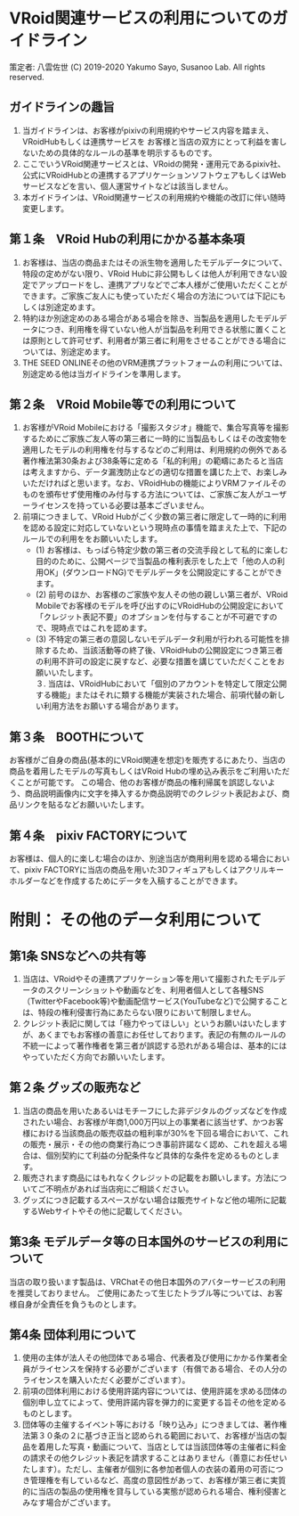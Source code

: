 # VRoid関連サービスの利用についてのガイドライン
策定者: 八雲佐世
(C) 2019-2020 Yakumo Sayo, Susanoo Lab. All rights reserved.

## ガイドラインの趣旨
1. 当ガイドラインは、お客様がpixivの利用規約やサービス内容を踏まえ、VRoidHubもしくは連携サービスを
お客様と当店の双方にとって利益を害しないための具体的なルールの基準を明示するものです。
2. ここでいうVRoid関連サービスとは、VRoidの開発・運用元であるpixiv社、
公式にVRoidHubとの連携するアプリケーションソフトウェアもしくはWebサービスなどを言い、個人運営サイトなどは該当しません。
3. 本ガイドラインは、VRoid関連サービスの利用規約や機能の改訂に伴い随時変更します。

## 第１条　VRoid Hubの利用にかかる基本条項
1.  お客様は、当店の商品またはその派生物を適用したモデルデータについて、特段の定めがない限り、VRoid Hubに非公開もしくは他人が利用できない設定でアップロードをし、連携アプリなどでご本人様がご使用いただくことができます。ご家族ご友人にも使っていただく場合の方法については下記にもしくは別途定めます。
2. 特約ほか別途定めのある場合がある場合を除き、当製品を適用したモデルデータにつき、利用権を得ていない他人が当製品を利用できる状態に置くことは原則として許可せず、利用者が第三者に利用をさせることができる場合については、別途定めます。
3. THE SEED ONLINEその他のVRM連携プラットフォームの利用については、別途定める他は当ガイドラインを準用します。

## 第２条　VRoid Mobile等での利用について
1. お客様がVRoid Mobileにおける「撮影スタジオ」機能で、集合写真等を撮影するためにご家族ご友人等の第三者に一時的に当製品もしくはその改変物を適用したモデルの利用権を付与するなどのご利用は、利用規約の例外である著作権法第30条および38条等に定める「私的利用」の範疇にあたると当店は考えますから、データ漏洩防止などの適切な措置を講じた上で、お楽しみいただければと思います。なお、VRoidHubの機能によりVRMファイルそのものを頒布せず使用権のみ付与する方法については、ご家族ご友人がユーザーライセンスを持っている必要は基本ございません。
2. 前項につきまして、VRoid Hubがごく少数の第三者に限定して一時的に利用を認める設定に対応していないという現時点の事情を踏まえた上で、下記のルールでの利用ををお願いいたします。
   - (1) お客様は、もっぱら特定少数の第三者の交流手段として私的に楽しむ目的のために、公開ページで当製品の権利表示をした上で「他の人の利用OK」(ダウンロードNG)でモデルデータを公開設定にすることができます。
   - (2) 前号のほか、お客様のご家族や友人その他の親しい第三者が、VRoid Mobileでお客様のモデルを呼び出すのにVRoidHubの公開設定において「クレジット表記不要」のオプションを付与することが不可避ですので、現時点ではこれを認めます。
   - (3) 不特定の第三者の意図しないモデルデータ利用が行われる可能性を排除するため、当該活動等の終了後、VRoidHubの公開設定につき第三者の利用不許可の設定に戻すなど、必要な措置を講じていただくことをお願いいたします。  
３. 当店は、VRoidHubにおいて「個別のアカウントを特定して限定公開する機能」またはそれに類する機能が実装された場合、前項代替の新しい利用方法をお願いする場合があります。

## 第３条　BOOTHについて
お客様がご自身の商品(基本的にVRoid関連を想定)を販売するにあたり、当店の商品を着用したモデルの写真もしくはVRoid Hubの埋め込み表示をご利用いただくことが可能です。
この場合、他のお客様が商品の権利帰属を誤認しないよう、商品説明画像内に文字を挿入するか商品説明でのクレジット表記および、商品リンクを貼るなどお願いいたします。

## 第４条　pixiv FACTORYについて
お客様は、個人的に楽しむ場合のほか、別途当店が商用利用を認める場合において、pixiv FACTORYに当店の商品を用いた3Dフィギュアもしくはアクリルキーホルダーなどを作成するためにデータを入稿することができます。

# 附則： その他のデータ利用について
## 第1条 SNSなどへの共有等 
1. 当店は、VRoidやその連携アプリケーション等を用いて撮影されたモデルデータのスクリーンショットや動画などを、利用者個人として各種SNS（TwitterやFacebook等)や動画配信サービス(YouTubeなど)で公開することは、特段の権利侵害行為にあたらない限りにおいて制限しません。
2. クレジット表記に関しては「極力やってほしい」というお願いはいたしますが、あくまでもお客様の善意にお任せしております。表記の有無のルールの不統一によって著作権者を第三者が誤認する恐れがある場合は、基本的にはやっていただく方向でお願いいたします。

## 第２条 グッズの販売など
1. 当店の商品を用いたあるいはモチーフにした非デジタルのグッズなどを作成されたい場合、お客様が年商1,000万円以上の事業者に該当せず、かつお客様における当該商品の販売収益の粗利率が30%を下回る場合において、これの販売・展示・その他の商業行為につき事前許諾なく認め、これを超える場合は、個別契約にて利益の分配条件など具体的な条件を定めるものとします。
2. 販売されます商品にはもれなくクレジットの記載をお願いします。方法についてご不明点があれば当店宛にご相談ください。
3. グッズにつき記載するスペースがない場合は販売サイトなど他の場所に記載するWebサイトやその他に記載してください。 

## 第3条 モデルデータ等の日本国外のサービスの利用について
当店の取り扱います製品は、VRChatその他日本国外のアバターサービスの利用を推奨しておりません。
ご使用にあたって生じたトラブル等については、お客様自身が全責任を負うものとします。

## 第4条 団体利用について
1. 使用の主体が法人その他団体である場合、代表者及び使用にかかる作業者全員がライセンスを保持する必要がございます（有償である場合、その人分のライセンスを購入いただく必要がございます）。
2. 前項の団体利用における使用許諾内容については、使用許諾を求める団体の個別申し立てによって、使用許諾内容を弾力的に変更する旨その他を定めるものとします。
3. 団体等の主催するイベント等における「映り込み」につきましては、著作権法第３０条の２に基づき正当と認められる範囲において、お客様が当店の製品を着用した写真・動画について、当店としては当該団体等の主催者に料金の請求その他クレジット表記を請求することはありません（善意にお任せいたします）。ただし、主催者が個別に各参加者個人の衣装の着用の可否につき管理権を有しているなど、高度の意図性があって、お客様が第三者に実質的に当店の製品の使用権を貸与している実態が認められる場合、権利侵害とみなす場合がございます。
